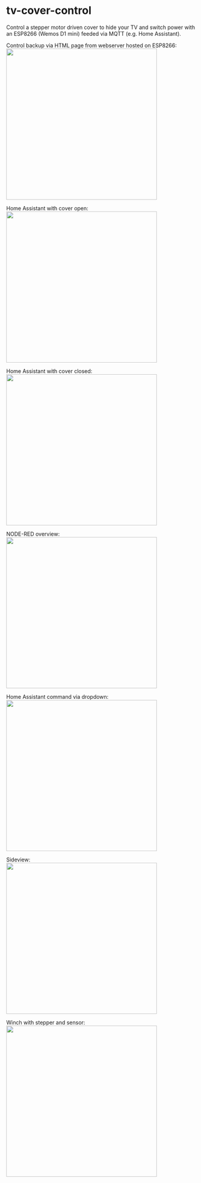 # tv-cover-control
Control a stepper motor driven cover to hide your TV and switch power with an ESP8266 (Wemos D1 mini) feeded via MQTT (e.g. Home Assistant).

Control backup via HTML page from webserver hosted on ESP8266:  
<img src="images/tv-cover-control-html.jpg" width="400">

Home Assistant with cover open:  
<img src="images/homeassistant_lovelace_open.jpg" width="400">

Home Assistant with cover closed:  
<img src="images/homeassistant_lovelace_closed.jpg" width="400">

NODE-RED overview:  
<img src="images/NODE-RED_overview.jpg" width="400">

Home Assistant command via dropdown:  
<img src="images/homeassistant_lovelace_commands.jpg" width="400">

Sideview:  
<img src="images/sideview.jpg" width="400">

Winch with stepper and sensor:  
<img src="images/hardware_winch_with_stepper_and_sensor_detail.jpg" width="400">